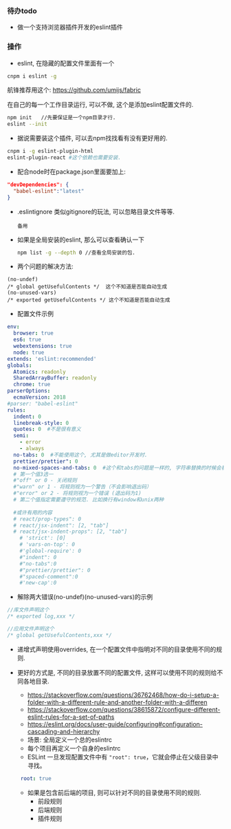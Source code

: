 ### 待办todo

- 做一个支持浏览器插件开发的eslint插件

### 操作

- eslint, 在隐藏的配置文件里面有一个

```sh
cnpm i eslint -g
```

航锋推荐用这个: https://github.com/umijs/fabric

在自己的每一个工作目录运行, 可以不做, 这个是添加eslint配置文件的.

```sh
npm init   //先要保证是一个npm目录才行.
eslint --init  
```



- 据说需要装这个插件, 可以去npm找找看有没有更好用的.

```sh
cnpm i -g eslint-plugin-html 
eslint-plugin-react #这个依赖也需要安装.
```

- 配合node时在package.json里面要加上:

```json
"devDependencies": {
  "babel-eslint":"latest"
}
```

- .eslintignore 类似gitignore的玩法, 可以忽略目录文件等等.

  ```
  备用
  ```

  

- 如果是全局安装的eslint, 那么可以查看确认一下

  ```sh
  npm list -g --depth 0 //查看全局安装的包.
  ```

- 两个问题的解决方法: 

```
(no-undef)
/* global getUsefulContents */  这个不知道是否能自动生成
(no-unused-vars)
/* exported getUsefulContents */ 这个不知道是否能自动生成
```

- 配置文件示例

```yaml
env:
  browser: true
  es6: true
  webextensions: true
  node: true
extends: 'eslint:recommended'
globals:
  Atomics: readonly
  SharedArrayBuffer: readonly
  chrome: true
parserOptions:
  ecmaVersion: 2018
#parser: "babel-eslint"
rules:
  indent: 0 
  linebreak-style: 0
  quotes: 0  #不是很有意义
  semi:
    - error
    - always
  no-tabs: 0  #不能使用这个, 尤其是做editor开发时.
  prettier/prettier": 0
  no-mixed-spaces-and-tabs: 0  #这个和tabs的问题是一样的, 字符串替换的时候会被搞死
  # 第一个值3选一    
  #"off" or 0 - 关闭规则
  #"warn" or 1 - 将规则视为一个警告（不会影响退出码）
  #"error" or 2 - 将规则视为一个错误 (退出码为1)
  # 第二个值指定需要遵守的规范. 比如换行有window和unix两种
  
  #或许有用的内容
  # react/prop-types": 0
  # react/jsx-indent": [2, "tab"]
  # react/jsx-indent-props": [2, "tab"]
	# 'strict': [0]
	# 'vars-on-top': 0
	#'global-require': 0
	#"indent": 0
	#"no-tabs":0
	#"prettier/prettier": 0
	#"spaced-comment":0
	#'new-cap':0
```

- 解除两大错误(no-undef)(no-unused-vars)的示例

```js
//库文件声明这个
/* exported log,xxx */ 

//应用文件声明这个
/* global getUsefulContents,xxx */
```

- 递增式声明使用overrides, 在一个配置文件中指明对不同的目录使用不同的规则.

- 更好的方式是, 不同的目录放置不同的配置文件, 这样可以使用不同的规则给不同各地目录.

  - https://stackoverflow.com/questions/36762468/how-do-i-setup-a-folder-with-a-different-rule-and-another-folder-with-a-differen
  - https://stackoverflow.com/questions/38615872/configure-different-eslint-rules-for-a-set-of-paths
  - https://eslint.org/docs/user-guide/configuring#configuration-cascading-and-hierarchy
  - 场景: 全局定义一个总的eslintrc
  - 每个项目再定义一个自身的eslintrc
  - ESLint 一旦发现配置文件中有 `"root": true`，它就会停止在父级目录中寻找。

  ```yaml
   root: true
  ```

  - 如果是包含前后端的项目, 则可以针对不同的目录使用不同的规则. 
    - 前段规则
    - 后端规则
    - 插件规则